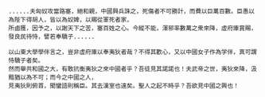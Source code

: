     ......夫匈奴攻當路塞，絕和親，中國興兵誅之，死傷者不可勝計，而費以巨萬百數。臣愚以為陛下得胡人，皆以為奴婢，以賜從軍死者家，
    所鹵獲，因予之，以謝天下之苦，塞百姓之心。今縱不能，渾邪率數萬之衆來降，虛府庫賞賜，發良民待恃，譬若奉驕子......

    以山東大學學伴言之，豈非虛府庫以奉夷狄者哉？不得其歡心，又以中國女子作為学伴，真可謂恃驕子者矣。
    然而舉共和國之大，有敢抗衡夷狄之來中國者乎？吾徒見其諾諾也！夫武帝之世，夷狄來降，汲黯猶以為不可；而今之中國之人，
    見夷狄則俯首，聞蠻語則稱臣。其去漢室也遠矣。聖人之起不時乎？吾欲見中國之興也！
